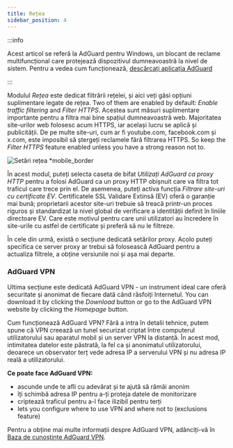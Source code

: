 ```yaml
---
title: Rețea
sidebar_position: 4
---
```


:::info

Acest articol se referă la AdGuard pentru Windows, un blocant de reclame multifuncțional care protejează dispozitivul dumneavoastră la nivel de sistem. Pentru a vedea cum funcționează, [descărcați aplicația AdGuard](https://agrd.io/download-kb-adblock)

:::

Modulul _Rețea_ este dedicat filtrării rețelei, și aici veți găsi opțiuni suplimentare legate de rețea. Two of them are enabled by default: _Enable traffic filtering_ and _Filter HTTPS_. Acestea sunt măsuri suplimentare importante pentru a filtra mai bine spațiul dumneavoastră web. Majoritatea site-urilor web folosesc acum HTTPS, iar același lucru se aplică și publicității. De pe multe site-uri, cum ar fi youtube.com, facebook.com și x.com, este imposibil să ștergeți reclamele fără filtrarea HTTPS. So keep the _Filter HTTPS_ feature enabled unless you have a strong reason not to.

![Setări rețea \*mobile_border](https://cdn.adtidy.org/content/kb/ad_blocker/windows/overview/network-settings.png)

În acest modul, puteți selecta caseta de bifat _Utilizați AdGuard ca proxy HTTP_ pentru a folosi AdGuard ca un proxy HTTP obișnuit care va filtra tot traficul care trece prin el. De asemenea, puteți activa funcția _Filtrare site-uri cu certificate EV_. Certificatele SSL Validare Extinsă (EV) oferă o garanție mai bună; proprietarii acestor site-uri trebuie să treacă printr-un proces riguros și standardizat la nivel global de verificare a identității definit în liniile directoare EV. Care este motivul pentru care unii utilizatori au încredere în site-urile cu astfel de certificate și preferă să nu le filtreze.

În cele din urmă, există o secțiune dedicată setărilor proxy. Acolo puteți specifica ce server proxy ar trebui să folosească AdGuard pentru a actualiza filtrele, a obține versiunile noi și așa mai departe.

### AdGuard VPN

Ultima secțiune este dedicată AdGuard VPN - un instrument ideal care oferă securitate și anonimat de fiecare dată când răsfoiți Internetul. You can download it by clicking the _Download_ button or go to the AdGuard VPN website by clicking the _Homepage_ button.

Cum funcționează AdGuard VPN? Fără a intra în detalii tehnice, putem spune că VPN creează un tunel securizat criptat între computerul utilizatorului sau aparatul mobil și un server VPN la distanță. În acest mod, intimitatea datelor este păstrată, la fel ca și anonimatul utilizatorului, deoarece un observator terț vede adresa IP a serverului VPN și nu adresa IP reală a utilizatorului.

**Ce poate face AdGuard VPN:**

- ascunde unde te afli cu adevărat și te ajută să rămâi anonim
- îți schimbă adresa IP pentru a-ți proteja datele de monitorizare
- criptează traficul pentru a-l face ilizibil pentru terți
- lets you configure where to use VPN and where not to (exclusions feature)

Pentru a obține mai multe informații despre AdGuard VPN, adânciți-vă în [Baza de cunoștințe AdGuard VPN](https://adguard-vpn.com/kb/).
